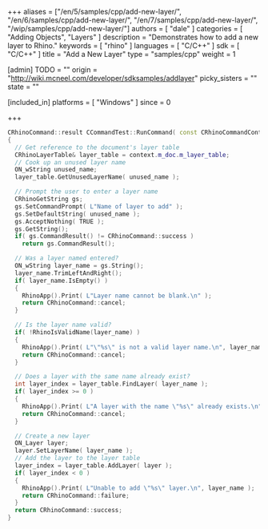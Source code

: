 +++
aliases = ["/en/5/samples/cpp/add-new-layer/", "/en/6/samples/cpp/add-new-layer/", "/en/7/samples/cpp/add-new-layer/", "/wip/samples/cpp/add-new-layer/"]
authors = [ "dale" ]
categories = [ "Adding Objects", "Layers" ]
description = "Demonstrates how to add a new layer to Rhino."
keywords = [ "rhino" ]
languages = [ "C/C++" ]
sdk = [ "C/C++" ]
title = "Add a New Layer"
type = "samples/cpp"
weight = 1

[admin]
TODO = ""
origin = "http://wiki.mcneel.com/developer/sdksamples/addlayer"
picky_sisters = ""
state = ""

[included_in]
platforms = [ "Windows" ]
since = 0

+++

```cpp
CRhinoCommand::result CCommandTest::RunCommand( const CRhinoCommandContext& context )
{
  // Get reference to the document's layer table
  CRhinoLayerTable& layer_table = context.m_doc.m_layer_table;
  // Cook up an unused layer name
  ON_wString unused_name;
  layer_table.GetUnusedLayerName( unused_name );

  // Prompt the user to enter a layer name
  CRhinoGetString gs;
  gs.SetCommandPrompt( L"Name of layer to add" );
  gs.SetDefaultString( unused_name );
  gs.AcceptNothing( TRUE );
  gs.GetString();
  if( gs.CommandResult() != CRhinoCommand::success )
    return gs.CommandResult();

  // Was a layer named entered?
  ON_wString layer_name = gs.String();
  layer_name.TrimLeftAndRight();
  if( layer_name.IsEmpty() )
  {
    RhinoApp().Print( L"Layer name cannot be blank.\n" );
    return CRhinoCommand::cancel;
  }

  // Is the layer name valid?
  if( !RhinoIsValidName(layer_name) )
  {
    RhinoApp().Print( L"\"%s\" is not a valid layer name.\n", layer_name );
    return CRhinoCommand::cancel;
  }

  // Does a layer with the same name already exist?
  int layer_index = layer_table.FindLayer( layer_name );
  if( layer_index >= 0 )
  {
    RhinoApp().Print( L"A layer with the name \"%s\" already exists.\n", layer_name );
    return CRhinoCommand::cancel;
  }

  // Create a new layer
  ON_Layer layer;
  layer.SetLayerName( layer_name );
  // Add the layer to the layer table
  layer_index = layer_table.AddLayer( layer );
  if( layer_index < 0 )
  {
    RhinoApp().Print( L"Unable to add \"%s\" layer.\n", layer_name );
    return CRhinoCommand::failure;
  }
  return CRhinoCommand::success;
}
```
